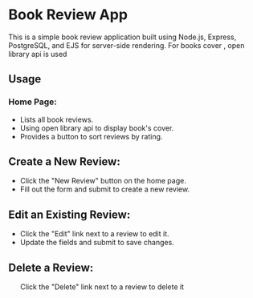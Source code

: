 <h1>Book Review App</h1>
<p>This is a simple book review application built using Node.js, Express, PostgreSQL, and EJS for server-side rendering. For books cover , open library api is used</p>

<h2>Usage</h2>
<h3>Home Page:</h3>
<ul>
<li>Lists all book reviews.</li>
<li>Using open library api to display book's cover.</li>
<li>Provides a button to sort reviews by rating.</li>
</ul>

<h2>Create a New Review:</h2>
<ul>
<li>Click the "New Review" button on the home page.</li>
<li>Fill out the form and submit to create a new review.</li>
</ul>

<h2>Edit an Existing Review:</h2>
<ul>
<li>Click the "Edit" link next to a review to edit it.</li>
<li>Update the fields and submit to save changes.</li>
</ul>

<h2>Delete a Review:</h2>
<ul>
</li>Click the "Delete" link next to a review to delete it</li>
<ul>